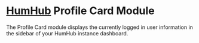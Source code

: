 # [HumHub](https://www.humhub.com/en/) Profile Card Module

The Profile Card module displays the currently logged in user information in the sidebar of your HumHub instance dashboard.
